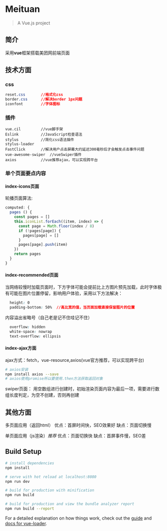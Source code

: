 # Meituan

> A Vue.js project
## 简介
采用**vue**框架搭载美团网前端页面

## 技术方面

### css
```css
reset.css		//格式化css
border.css		//解决border 1px问题
iconfont		//字体图标
```
### 插件
	vue.cil			//vue脚手架
	Eslink			//JavaScript检查语法
	stylus			//简化css语法插件
	stylus-loader
	FastClick		//解决用户点击屏幕大约延迟300毫秒后才会触发点击事件问题
	vue-awesome-swiper	//vueSwiper插件
	axios			//vue推荐ajax，可以实现跨平台

### 单个页面要点内容
#### index-icons页面
  轮播页面算法:

  ```javascript
  computed: {
    pages () {
      const pages = []
      this.iconList.forEach((item, index) => {
        const page = Math.floor(index / 8)
        if (!pages[page]) {
          pages[page] = []
        }
        pages[page].push(item)
      })
      return pages
    }
  }
  ```
#### index-recommended页面
  当网络较慢时加载页面时，下方字体可能会提前比上方图片预先加载，此时字体极有可能在图片位置停留，影响用户体验，采用以下方法解决：

  ```css
	height: 0
	padding-bottom: 50%  //高比宽的值，当页面加载直接保留图片的位置
  ```
  内容溢出省略号（自己老是记不住哇记不住）
  ```css
	overflow: hidden
	white-space: nowrap
	text-overflow: ellipsis
  ```
#### index-ajax方面
  ajax方式：fetch，vue-resource,axios(vue官方推荐，可以实现跨平台)

  ```bash
  # axios安装
  npm install axios --save
  # axios使用promise所以要使用.then方法获取返回对象
  ```
  swiper页面：
    用空数组进行创建时，初始渲染页面内容为最后一项，需要进行数组长度判定，为空不创建，否则再创建



## 其他方面

多页面应用（返回html）
	优点：首屏时间快，SEO效果好
	缺点：页面切换慢

单页面应用（js渲染）*推荐*
	优点：页面切换快
	缺点：首屏事件慢，SEO差






## Build Setup

``` bash
# install dependencies
npm install

# serve with hot reload at localhost:8080
npm run dev

# build for production with minification
npm run build

# build for production and view the bundle analyzer report
npm run build --report
```

For a detailed explanation on how things work, check out the [guide](http://vuejs-templates.github.io/webpack/) and [docs for vue-loader](http://vuejs.github.io/vue-loader).
